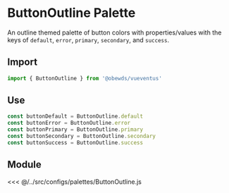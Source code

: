 # ButtonOutline Palette

An outline themed palette of button colors with properties/values with the keys of `default`, `error`, `primary`, `secondary`, and `success`.






## Import

```javascript
import { ButtonOutline } from '@obewds/vueventus'
```






## Use

```javascript
const buttonDefault = ButtonOutline.default
const buttonError = ButtonOutline.error
const buttonPrimary = ButtonOutline.primary
const buttonSecondary = ButtonOutline.secondary
const buttonSuccess = ButtonOutline.success
```






## Module

<<< @/../src/configs/palettes/ButtonOutline.js


